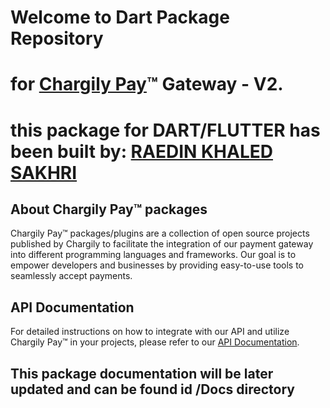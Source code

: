 # Welcome to Dart Package Repository
# for [Chargily Pay](https://chargily.com/business/pay "Chargily Pay")™ Gateway - V2.
# this package for DART/FLUTTER has been built by: [RAEDIN KHALED SAKHRI](https://www.linkedin.com/in/raedin-khaled-sakhri-167850232/)

## About Chargily Pay™ packages

Chargily Pay™ packages/plugins are a collection of open source projects published by Chargily to facilitate the integration of our payment gateway into different programming languages and frameworks. Our goal is to empower developers and businesses by providing easy-to-use tools to seamlessly accept payments.

## API Documentation

For detailed instructions on how to integrate with our API and utilize Chargily Pay™ in your projects, please refer to our [API Documentation](https://dev.chargily.com/pay-v2/introduction). 

## This package documentation will be later updated and can be found id /Docs directory
